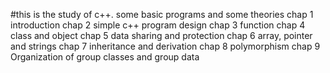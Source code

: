 #this is the study of c++.
some basic programs and some theories
chap 1 introduction
chap 2 simple c++ program design
chap 3 function 
chap 4 class and object
chap 5 data sharing and protection
chap 6 array, pointer and strings
chap 7 inheritance and derivation
chap 8 polymorphism
chap 9 Organization of group classes and group data
